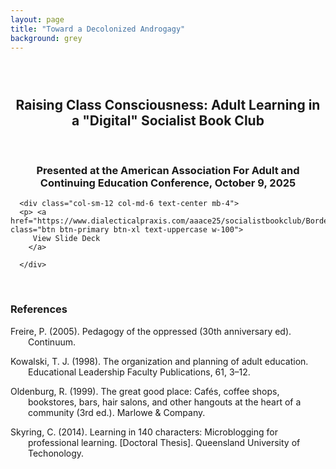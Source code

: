 ```yaml
---
layout: page
title: "Toward a Decolonized Androgagy"
background: grey
---
```


<div align="center">
 
<h2 style="padding-top: 2em;"> Raising Class Consciousness: Adult Learning in a "Digital" Socialist Book Club</h2>

<br>

<h3>Presented at the American Association For Adult and Continuing Education Conference, October 9, 2025</h3>

</div>
      
      <div class="col-sm-12 col-md-6 text-center mb-4">
      <p> <a href="https://www.dialecticalpraxis.com/aaace25/socialistbookclub/Borders_AAACE_2025.pdf" class="btn btn-primary btn-xl text-uppercase w-100">
         View Slide Deck
        </a>
</p>

      </div>

  
<br>

### References

<p style="padding-left: 2em; text-indent: -2em;">
Freire, P. (2005). Pedagogy of the oppressed (30th anniversary ed). Continuum.

 </p>
  <p style="padding-left: 2em; text-indent: -2em;">
Kowalski, T. J. (1998). The organization and planning of adult education. Educational Leadership Faculty Publications, 61, 3–12.
 </p>
 
 <p style="padding-left: 2em; text-indent: -2em;">
  Oldenburg, R. (1999). The great good place: Cafés, coffee shops, bookstores, bars, hair salons, and other hangouts at the heart of a community (3rd ed.). Marlowe & Company.
  </p>
  
<p style="padding-left: 2em; text-indent: -2em;">
Skyring, C. (2014). Learning in 140 characters: Microblogging for professional learning. [Doctoral
Thesis]. Queensland University of Techonology.</p>
 
